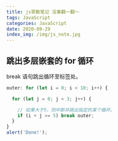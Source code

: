 ```yaml
---
title: js零散笔记 没事翻一翻～
tags: JavaScript
categories: JavaScript
date: 2020-09-29
index_img: /img/js_note.jpg
---
```


## 跳出多层嵌套的 for 循环
break <labelName> 语句跳出循环至标签处。

```js
outer: for (let i = 0; i < 10; i++) {

  for (let j = 0; j < 3; j++) {

    // 如果大于5，则中断并跳出指定的某个循环。
    if (i + j >= 5) break outer; 
  }
}
alert('Done!');
```
